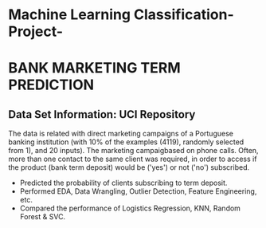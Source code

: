 # Machine Learning Classification-Project-
# BANK MARKETING TERM PREDICTION
## Data Set Information: UCI Repository

The data is related with direct marketing campaigns of a Portuguese banking institution (with 10% of the examples (4119), randomly selected from 1), and 20 inputs). 
The marketing campaigbased on phone calls. 
Often, more than one contact to the same client was required, in order to access if the product (bank term deposit) would be ('yes') or not ('no') subscribed.


- Predicted the probability of clients subscribing to term deposit.
- Performed EDA, Data Wrangling, Outlier Detection, Feature Engineering, etc.
- Compared the performance of Logistics Regression, KNN, Random Forest & SVC.
